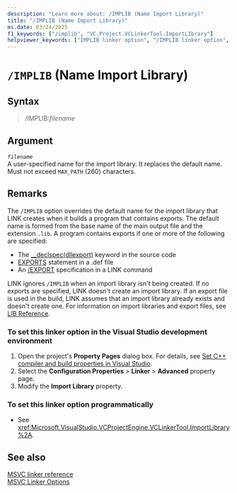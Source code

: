 ```yaml
---
description: "Learn more about: /IMPLIB (Name Import Library)"
title: "/IMPLIB (Name Import Library)"
ms.date: 03/24/2025
f1_keywords: ["/implib", "VC.Project.VCLinkerTool.ImportLIbrary"]
helpviewer_keywords: ["IMPLIB linker option", "/IMPLIB linker option", "-IMPLIB linker option", "import libraries, overriding default name"]
---
```

# `/IMPLIB` (Name Import Library)

## Syntax

> /IMPLIB:*filename*

## Argument

*`filename`*\
A user-specified name for the import library. It replaces the default name. Must not exceed `MAX_PATH` (260) characters.

## Remarks

The `/IMPLIB` option overrides the default name for the import library that LINK creates when it builds a program that contains exports. The default name is formed from the base name of the main output file and the extension `.lib`. A program contains exports if one or more of the following are specified:

- The [__declspec(dllexport)](../../cpp/dllexport-dllimport.md) keyword in the source code
- [EXPORTS](exports.md) statement in a .def file
- An [/EXPORT](export-exports-a-function.md) specification in a LINK command

LINK ignores `/IMPLIB` when an import library isn't being created. If no exports are specified, LINK doesn't create an import library. If an export file is used in the build, LINK assumes that an import library already exists and doesn't create one. For information on import libraries and export files, see [LIB Reference](lib-reference.md).

### To set this linker option in the Visual Studio development environment

1. Open the project's **Property Pages** dialog box. For details, see [Set C++ compiler and build properties in Visual Studio](../working-with-project-properties.md).
1. Select the **Configuration Properties** > **Linker** > **Advanced** property page.
1. Modify the **Import Library** property.

### To set this linker option programmatically

- See <xref:Microsoft.VisualStudio.VCProjectEngine.VCLinkerTool.ImportLibrary%2A>.

## See also

[MSVC linker reference](linking.md)\
[MSVC Linker Options](linker-options.md)
